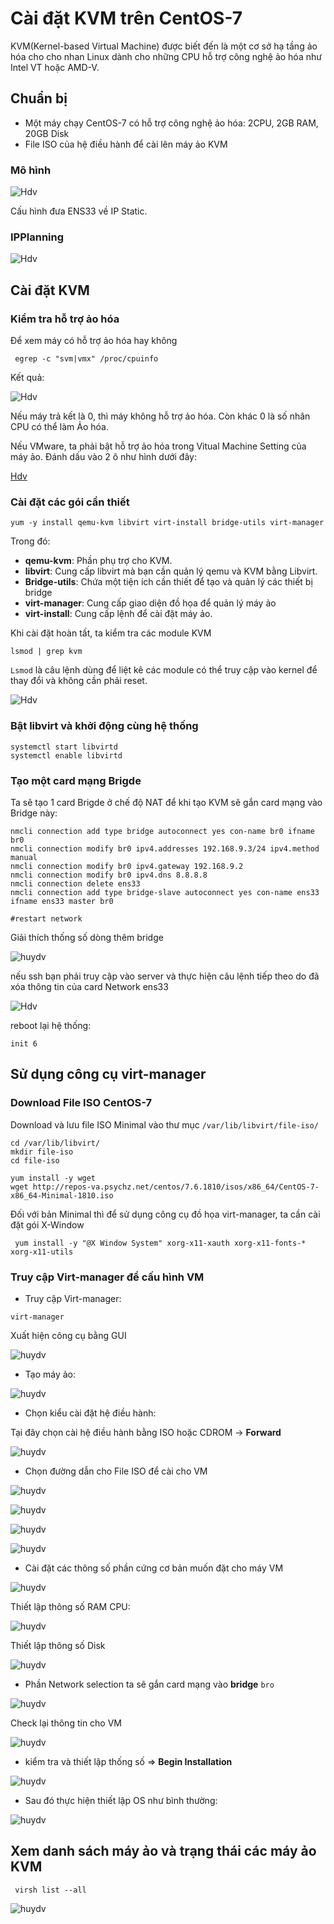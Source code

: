 # Cài đặt KVM trên CentOS-7

KVM(Kernel-based Virtual Machine) được biết đến là một cơ sở hạ tầng ảo hóa cho cho nhan Linux dành cho những CPU hỗ trợ công nghệ ảo hóa như Intel VT hoặc AMD-V.

## Chuẩn bị
* Một máy chạy CentOS-7 có hỗ trợ công nghệ ảo hóa: 2CPU, 2GB RAM, 20GB Disk
* File ISO của hệ điều hành để cài lên máy ảo KVM

### Mô hình

![Hdv](../image/Screenshot_9.png)

Cấu hình đưa ENS33 về IP Static.

### IPPlanning

![Hdv](../image/Screenshot_11.png)

## Cài đặt KVM

### Kiểm tra hỗ trợ ảo hóa

Để xem máy có hỗ trợ ảo hóa hay không

` egrep -c "svm|vmx" /proc/cpuinfo`

Kết quả:

![Hdv](../image/Screenshot_15.png)

Nếu máy trả kết là 0, thì máy không hỗ trợ ảo hóa. Còn khác 0 là số nhân CPU có thể làm Ảo hóa.

Nếu VMware, ta phải bật hỗ trợ ảo hóa trong Vitual Machine Setting của máy ảo. Đánh dấu vào 2 ô như hình dưới đây:

[Hdv](../image/Screenshot_16.png)

### Cài đặt các gói cần thiết 

`yum -y install qemu-kvm libvirt virt-install bridge-utils virt-manager`

Trong đó:

* **qemu-kvm**: Phần phụ trợ cho KVM.
* **libvirt**: Cung cấp libvirt mà bạn cần quản lý qemu và KVM bằng Libvirt.
* **Bridge-utils**: Chứa một tiện ích cần thiết để tạo và quản lý các thiết bị bridge
* **virt-manager**: Cung cấp giao diện đồ họa để quản lý máy ảo
* **virt-install**: Cung cấp lệnh để cài đặt máy ảo.

Khi cài đặt hoàn tất, ta kiểm tra các module KVM

`lsmod | grep kvm`

`Lsmod` là câu lệnh dùng để liệt kê các module có thể truy cập vào kernel để thay đổi và không cần phải reset.

![Hdv](../image/Screenshot_17.png)

### Bật libvirt và khởi động cùng hệ thống

```
systemctl start libvirtd
systemctl enable libvirtd
```

### Tạo một card mạng Brigde

Ta sẽ tạo 1 card Brigde ở chế độ NAT để khi tạo KVM sẽ gắn card mạng vào Bridge này:

```
nmcli connection add type bridge autoconnect yes con-name br0 ifname br0
nmcli connection modify br0 ipv4.addresses 192.168.9.3/24 ipv4.method manual  
nmcli connection modify br0 ipv4.gateway 192.168.9.2
nmcli connection modify br0 ipv4.dns 8.8.8.8  
nmcli connection delete ens33
nmcli connection add type bridge-slave autoconnect yes con-name ens33 ifname ens33 master br0

#restart network
```

Giải thích thống số dòng thêm bridge

![huydv](../image/Screenshot_14.png)

nếu ssh bạn phải truy cập vào server và thực hiện câu lệnh tiếp theo do đã xóa thông tin của card Network ens33 

![Hdv](../image/Screenshot_18.png)

reboot lại hệ thống:

`init 6`

## Sử dụng công cụ virt-manager 
### Download File ISO CentOS-7
Download và lưu file ISO Minimal vào thư mục `/var/lib/libvirt/file-iso/`

```
cd /var/lib/libvirt/
mkdir file-iso
cd file-iso

yum install -y wget
wget http://repos-va.psychz.net/centos/7.6.1810/isos/x86_64/CentOS-7-x86_64-Minimal-1810.iso
```

Đối với bản Minimal thì để sử dụng công cụ đồ họa virt-manager, ta cần cài đặt gói X-Window 

` yum install -y "@X Window System" xorg-x11-xauth xorg-x11-fonts-* xorg-x11-utils`

### Truy cập Virt-manager để cấu hình VM 
* Truy cập Virt-manager:

`virt-manager`

Xuất hiện công cụ bằng GUI

![huydv](../image/Screenshot_19.png)

* Tạo máy ảo:

![huydv](../image/Screenshot_20.png)

* Chọn kiểu cài đặt hệ điều hành:

Tại đây chọn cài hệ điều hành bằng ISO hoặc CDROM -> **Forward**

![huydv](../image/Screenshot_21.png)

* Chọn đường dẫn cho File ISO để cài cho VM

![huydv](../image/Screenshot_22.png)

![huydv](../image/Screenshot_23.png)

![huydv](../image/Screenshot_24.png)

![huydv](../image/Screenshot_25.png)



* Cài đặt các thông số phần cứng cơ bản muốn đặt cho máy VM


![huydv](../image/Screenshot_.png)

Thiết lập thông số RAM CPU:

![huydv](../image/Screenshot_26.png)

Thiết lập thông số Disk 

![huydv](../image/Screenshot_27.png)

* Phần Network selection ta sẽ gắn card mạng vào **bridge** `bro`

![huydv](../image/Screenshot_28.png)

Check lại thông tin cho VM

![huydv](../image/Screenshot_.png)

* kiểm tra và thiết lập thống số => **Begin Installation** 

![huydv](../image/Screenshot_.png)

* Sau đó thực hiện thiết lập OS như bình thường:

![huydv](../image/Screenshot_29.png)

## Xem danh sách máy ảo và trạng thái các máy ảo KVM

` virsh list --all`

![huydv](../image/Screenshot_.png)